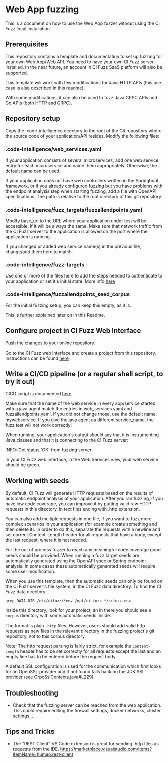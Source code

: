 # Web App fuzzing

This is a document on how to use the Web App fuzzer without using the CI Fuzz local installation

## Prerequisites

This repository contains a template and documentation to set up fuzzing for your own Web App/Web API. You need to have your own CI Fuzz server installed. In the near future, an account in CI Fuzz SaaS platform will also be supported.

This template will work with few modifications for Java HTTP APIs (this use case is also described in this readme).

With some modifications, it can also be used to fuzz Java GRPC APIs and Go APIs (both HTTP and GRPC).

## Repository setup

Copy the .code-intelligence directory to the root of the Git repository where the source code of your application/API resides. Modify the following files:

### .code-intelligence/web_services.yaml

If your application consists of several microservices, add one web service entry for each microservice and name them appropriately. Otherwise, the default name can be used.

If your application does not have web controllers written in the Springboot framework, or if you already configured fuzzing but you have problems with the endpoint analysis step when starting fuzzing, add a file with OpenAPI specifications. The path is relative to the root directory of this git repository.

### .code-intelligence/fuzz_targets/fuzzallendpoints.yaml

Modify base_url to the URL where your application under test will be accessible, if it will be always the same. Make sure that network traffic from the CI Fuzz server to the application is allowed on the port where the application is running.

If you changed or added web service name(s) in the previous file, change/add them here to match.

### .code-intelligence/fuzz-targets

Use one or more of the files here to add the steps needed to authenticate to your application or set it's initial state. More info [here](https://help.code-intelligence.com/configure-http-headers)

### .code-intelligence/fuzzallendpoints_seed_corpus

For the initial fuzzing setup, you can keep this empty, as it is.

This is further explained later on in this Readme.

## Configure project in CI Fuzz Web Interface

Push the changes to your online repository.

Go to the CI Fuzz web interface and create a project from this repository. Instructions can be found [here](https://help.code-intelligence.com/using-the-web-app-new)

## Write a CI/CD pipeline (or a regular shell script, to try it out)

CICD script is documented [here](https://help.code-intelligence.com/continuous-fuzzing-setup-new)


Make sure that the name of the web service in every app/service started with a java agent match the entries in web_services.yaml and fuzzallendpoints.yaml. If you did not change those, use the default name: mywebservice. If you give the java agent aa different service_name, the fuzz test will not work correctly!

When running, your application's output should say that it is instrumenting Java classes and that it is connecting to the CI Fuzz server:

INFO: Got status 'OK' from fuzzing server

In your CI Fuzz web interface, in the Web Services view, your web service should be green.

## Working with seeds

By default, CI Fuzz will generate HTTP requests based on the results of automatic endpoint analysis of your application. After you ran fuzzing, if you have low code coverage, you can improve it by putting valid raw HTTP requests in this directory, in text files ending with .http extension. 

You can also add multiple requests in one file, if you want to fuzz more complex scenarios in your application (for example create something and then delete it). In order to do this, separate the requests with a newline and set correct Content-Length header for all requests that have a body, except the last request, where it is not needed.


For the out of process fuzzer to reach any meaningful code coverage good seeds should be provided.
When running a fuzz target seeds are automatically generated using the OpenAPI spec or Spring endpoint
analysis. In some cases these automatically generated seeds will require some user modification.

When you use this template, then the automatic seeds can only be found on the CI Fuzz server's file system, in the CI Fuzz data directory. To find the CI Fuzz data directory:
```
grep DATA_DIR /etc/cifuzz/*env /opt/ci-fuzz-*/cifuzz.env
```
Inside this directory, look for your project, an in there you should see a `corpus` directory with some automatic seeds inside. 

The format is plain `.http` files. However, users should add valid http requests as new files in the relevant directory in the fuzzing project's git repository, not to this corpus directory.

Note: The http request parsing is fairly strict, for example the `Content-Length` header has to be set correctly for all requests except the last and an
empty line has to be entered before the request body.

A default SSL configuration is used for the communication which first looks for an OpenSSL provider and if not found
falls back on the JDK SSL provider (see [GrpcSslContexts.java#L229](https://github.com/grpc/grpc-java/blob/814655cdde5797854289ce5c2ec3e7b80ce0cf44/netty/src/main/java/io/grpc/netty/GrpcSslContexts.java#L229)).

## Troubleshooting

- Check that the fuzzing server can be reached from the web application. This could require editing the firewall settings,
docker networks, cluster settings ...

## Tips and Tricks

- The "REST Client" VS Code extension is great for sending .http files as requests from the IDE.
https://marketplace.visualstudio.com/items?itemName=humao.rest-client

